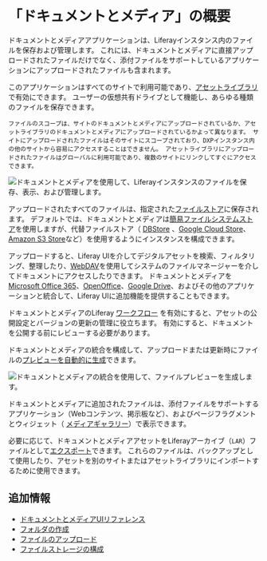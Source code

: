 # 「ドキュメントとメディア」の概要

ドキュメントとメディアアプリケーションは、Liferayインスタンス内のファイルを保存および管理します。 これには、ドキュメントとメディアに直接アップロードされたファイルだけでなく、添付ファイルをサポートしているアプリケーションにアップロードされたファイルも含まれます。

このアプリケーションはすべてのサイトで利用可能であり、[アセットライブラリ](../asset-libraries/asset-libraries-overview.md)で有効にできます。 ユーザーの仮想共有ドライブとして機能し、あらゆる種類のファイルを保存できます。

```{tip}
ファイルのスコープは、サイトのドキュメントとメディアにアップロードされているか、アセットライブラリのドキュメントとメディアにアップロードされているかよって異なります。 サイトにアップロードされたファイルはそのサイトにスコープされており、DXPインスタンス内の他のサイトから容易にアクセスすることはできません。 アセットライブラリにアップロードされたファイルはグローバルに利用可能であり、複数のサイトにリンクしてすぐにアクセスできます。
```

![ドキュメントとメディアを使用して、Liferayインスタンスのファイルを保存、表示、および管理します。](./documents-and-media-overview/images/01.png)

アップロードされたすべてのファイルは、指定された[ファイルストア](../../system-administration/file-storage/configuring-file-storage.md)に保存されます。 デフォルトでは、ドキュメントとメディアは[簡易ファイルシステムストア](../../system-administration/file-storage/other-file-store-types/simple-file-system-store.md)を使用しますが、代替ファイルストア（ [DBStore](../../system-administration/file-storage/other-file-store-types/dbstore.md) 、[Google Cloud Store](../../system-administration/file-storage/other-file-store-types/google-cloud-storage.md)、[Amazon S3 Store](../../system-administration/file-storage/other-file-store-types/amazon-s3-store.md)など）を使用するようにインスタンスを構成できます。

アップロードすると、Liferay UIを介してデジタルアセットを検索、フィルタリング、整理したり、[WebDAV](./publishing-and-sharing/accessing-documents-with-webdav.md)を使用してシステムのファイルマネージャーを介してドキュメントにアクセスしたりできます。 ドキュメントとメディアを[Microsoft Office 365](./devops/enabling-document-creation-and-editing-with-microsoft-office-365.md)、[OpenOffice](./devops/enabling-openoffice-libreoffice-integration.md)、[Google Drive](./devops/google-drive-integration/enabling-links-to-google-drive-documents.md)、およびその他のアプリケーションと統合して、Liferay UIに追加機能を提供することもできます。

ドキュメントとメディアのLiferay [ワークフロー](../../process-automation/workflow/using-workflows/activating-workflow.md#activating-workflow-for-specific-applications) を有効にすると、アセットの公開設定とバージョンの更新の管理に役立ちます。 有効にすると、ドキュメントを公開する前にレビューする必要があります。

ドキュメントとメディアの統合を構成して、アップロードまたは更新時にファイルの[プレビューを自動的に生成](./devops/configuring-documents-and-media-previews.md)できます。

![ドキュメントとメディアの統合を使用して、ファイルプレビューを生成します。](./documents-and-media-overview/images/02.png)

ドキュメントとメディアに追加されたファイルは、添付ファイルをサポートするアプリケーション（Webコンテンツ、掲示板など）、およびページフラグメントとウィジェット（ [メディアギャラリー](./publishing-and-sharing/publishing-documents.md#using-the-media-gallery-widget.md)）で表示できます。

必要に応じて、ドキュメントとメディアアセットをLiferayアーカイブ（`LAR`）ファイルとして[エクスポート](../../site-building/building-sites/importing-exporting-pages-and-content.md)できます。 これらのファイルは、バックアップとして使用したり、アセットを別のサイトまたはアセットライブラリにインポートするために使用できます。

<a name="追加情報" />

## 追加情報

* [ドキュメントとメディアUIリファレンス](./documents-and-media-ui-reference.md)
* [フォルダの作成](./uploading-and-managing/creating-folders.md)
* [ファイルのアップロード](./uploading-and-managing/uploading-files.md)
* [ファイルストレージの構成](../../system-administration/file-storage/configuring-file-storage.md)
